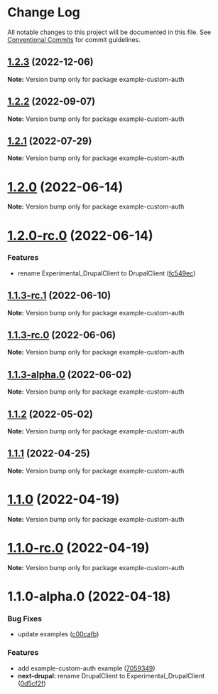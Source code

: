 # Change Log

All notable changes to this project will be documented in this file.
See [Conventional Commits](https://conventionalcommits.org) for commit guidelines.

## [1.2.3](https://github.com/chapter-three/next-drupal/compare/example-custom-auth@1.2.2...example-custom-auth@1.2.3) (2022-12-06)

**Note:** Version bump only for package example-custom-auth





## [1.2.2](https://github.com/chapter-three/next-drupal/compare/example-custom-auth@1.2.1...example-custom-auth@1.2.2) (2022-09-07)

**Note:** Version bump only for package example-custom-auth





## [1.2.1](https://github.com/chapter-three/next-drupal/compare/example-custom-auth@1.2.0...example-custom-auth@1.2.1) (2022-07-29)

**Note:** Version bump only for package example-custom-auth





# [1.2.0](https://github.com/chapter-three/next-drupal/compare/example-custom-auth@1.2.0-rc.0...example-custom-auth@1.2.0) (2022-06-14)

**Note:** Version bump only for package example-custom-auth





# [1.2.0-rc.0](https://github.com/chapter-three/next-drupal/compare/example-custom-auth@1.1.3-rc.1...example-custom-auth@1.2.0-rc.0) (2022-06-14)


### Features

* rename Experimental_DrupalClient to DrupalClient ([fc549ec](https://github.com/chapter-three/next-drupal/commit/fc549ecab94a5a1e67f38b4e951351365adbb1f5))





## [1.1.3-rc.1](https://github.com/chapter-three/next-drupal/compare/example-custom-auth@1.1.3-rc.0...example-custom-auth@1.1.3-rc.1) (2022-06-10)

**Note:** Version bump only for package example-custom-auth





## [1.1.3-rc.0](https://github.com/chapter-three/next-drupal/compare/example-custom-auth@1.1.3-alpha.0...example-custom-auth@1.1.3-rc.0) (2022-06-06)

**Note:** Version bump only for package example-custom-auth





## [1.1.3-alpha.0](https://github.com/chapter-three/next-drupal/compare/example-custom-auth@1.1.2...example-custom-auth@1.1.3-alpha.0) (2022-06-02)

**Note:** Version bump only for package example-custom-auth





## [1.1.2](https://github.com/chapter-three/next-drupal/compare/example-custom-auth@1.1.1...example-custom-auth@1.1.2) (2022-05-02)

**Note:** Version bump only for package example-custom-auth





## [1.1.1](https://github.com/chapter-three/next-drupal/compare/example-custom-auth@1.1.0...example-custom-auth@1.1.1) (2022-04-25)

**Note:** Version bump only for package example-custom-auth





# [1.1.0](https://github.com/chapter-three/next-drupal/compare/example-custom-auth@1.1.0-rc.0...example-custom-auth@1.1.0) (2022-04-19)

**Note:** Version bump only for package example-custom-auth





# [1.1.0-rc.0](https://github.com/chapter-three/next-drupal/compare/example-custom-auth@1.1.0-alpha.0...example-custom-auth@1.1.0-rc.0) (2022-04-19)

**Note:** Version bump only for package example-custom-auth





# 1.1.0-alpha.0 (2022-04-18)


### Bug Fixes

* update examples ([c00cafb](https://github.com/chapter-three/next-drupal/commit/c00cafbf3c667265fd6f0478164808664f778433))


### Features

* add example-custom-auth example ([7059349](https://github.com/chapter-three/next-drupal/commit/7059349256225bb075c6a24ff6527128dc877cd2))
* **next-drupal:** rename DrupalClient to Experimental_DrupalClient ([0d5cf2f](https://github.com/chapter-three/next-drupal/commit/0d5cf2f44b503a2d8e61eee19146fd5b797356ab))
